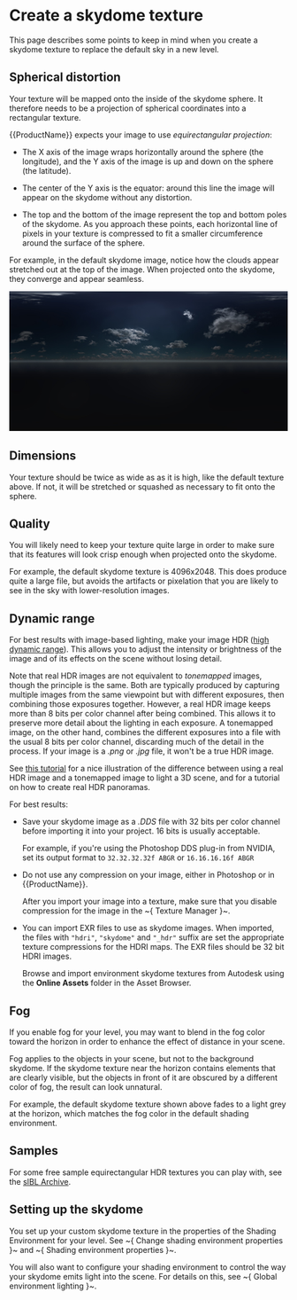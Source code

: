 # Create a skydome texture

This page describes some points to keep in mind when you create a skydome texture to replace the default sky in a new level.

## Spherical distortion

Your texture will be mapped onto the inside of the skydome sphere. It therefore needs to be a projection of spherical coordinates into a rectangular texture.

{{ProductName}} expects your image to use *equirectangular projection*:

-	The X axis of the image wraps horizontally around the sphere (the longitude), and the Y axis of the image is up and down on the sphere (the latitude).

-	The center of the Y axis is the equator: around this line the image will appear on the skydome without any distortion.

-	The top and the bottom of the image represent the top and bottom poles of the skydome. As you approach these points, each horizontal line of pixels in your texture is compressed to fit a smaller circumference around the surface of the sphere.

For example, in the default skydome image, notice how the clouds appear stretched out at the top of the image. When projected onto the skydome, they converge and appear seamless.

![Default skydome](../../../images/skydome_default.jpg)

## Dimensions

Your texture should be twice as wide as as it is high, like the default texture above. If not, it will be stretched or squashed as necessary to fit onto the sphere.

## Quality

You will likely need to keep your texture quite large in order to make sure that its features will look crisp enough when projected onto the skydome.

For example, the default skydome texture is 4096x2048. This does produce quite a large file, but avoids the artifacts or pixelation that you are likely to see in the sky with lower-resolution images.

## Dynamic range

For best results with image-based lighting, make your image HDR ([high dynamic range](https://en.wikipedia.org/wiki/High-dynamic-range_imaging)). This allows you to adjust the intensity or brightness of the image and of its effects on the scene without losing detail.

Note that real HDR images are not equivalent to *tonemapped* images, though the principle is the same. Both are typically produced by capturing multiple images from the same viewpoint but with different exposures, then combining those exposures together. However, a real HDR image keeps more than 8 bits per color channel after being combined. This allows it to preserve more detail about the lighting in each exposure. A tonemapped image, on the other hand, combines the different exposures into a file with the usual 8 bits per color channel, discarding much of the detail in the process. If your image is a *.png* or *.jpg* file, it won't be a true HDR image.

See [this tutorial](http://adaptivesamples.com/2016/03/16/make-your-own-hdri/) for a nice illustration of the difference between using a real HDR image and a tonemapped image to light a 3D scene, and for a tutorial on how to create real HDR panoramas.

For best results:

-	Save your skydome image as a *.DDS* file with 32 bits per color channel before importing it into your project. 16 bits is usually acceptable.

	For example, if you're using the Photoshop DDS plug-in from NVIDIA, set its output format to `32.32.32.32f ABGR` or `16.16.16.16f ABGR`

-	Do not use any compression on your image, either in Photoshop or in {{ProductName}}.

	After you import your image into a texture, make sure that you disable compression for the image in the ~{ Texture Manager }~.

-	You can import EXR files to use as skydome images. When imported, the files with `"hdri"`, `"skydome"` and `"_hdr"` suffix are set the appropriate texture compressions for the HDRI maps. The EXR files should be 32 bit HDRI images.

	Browse and import environment skydome textures from Autodesk using the **Online Assets** folder in the Asset Browser.

## Fog

If you enable fog for your level, you may want to blend in the fog color toward the horizon in order to enhance the effect of distance in your scene.

Fog applies to the objects in your scene, but not to the background skydome. If the skydome texture near the horizon contains elements that are clearly visible, but the objects in front of it are obscured by a different color of fog, the result can look unnatural.

For example, the default skydome texture shown above fades to a light grey at the horizon, which matches the fog color in the default shading environment.

## Samples

For some free sample equirectangular HDR textures you can play with, see the [sIBL Archive](http://www.hdrlabs.com/sibl/archive.html).

## Setting up the skydome

You set up your custom skydome texture in the properties of the Shading Environment for your level. See ~{ Change shading environment properties }~ and ~{ Shading environment properties }~.

You will also want to configure your shading environment to control the way your skydome emits light into the scene. For details on this, see ~{ Global environment lighting }~.

